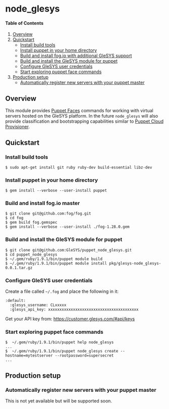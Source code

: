 # node_glesys

#### Table of Contents

1. [Overview](#overview)
2. [Quickstart](#setup)
    * [Install build tools](#quickstart-tools)
    * [Install puppet in your home directory](#quickstart-puppet)
    * [Build and install fog.io with additional GleSYS support](#quickstart-fog)
    * [Build and install the GleSYS module for puppet](#quickstart-build)
    * [Configure GleSYS user credentials](#quickstart-configure)
    * [Start exploring puppet face commands](#quickstart-done)
3. [Production setup](#production-setup)
    * [Automatically register new servers with your puppet master](#bootstrap)

## Overview

This module provides [Puppet Faces](https://puppetlabs.com/faces/feed) commands for working
with virtual servers hosted on the GleSYS platform. In the future `node_glesys` will also provide
classification and bootstrapping capabilities similar to
[Puppet Cloud Provisioner](https://docs.puppetlabs.com/pe/latest/cloudprovisioner_overview.html).

## Quickstart

### Install build tools

```
$ sudo apt-get install git ruby ruby-dev build-essential libz-dev
```

### Install puppet in your home directory

```
$ gem install --verbose --user-install puppet
```

### Build and install fog.io master

```
$ git clone git@github.com:fog/fog.git
$ cd fog
$ gem build fog.gemspec
$ gem install --verbose --user-install ./fog-1.28.0.gem
```

### Build and install the GleSYS module for puppet

```
$ git clone git@github.com:GleSYS/puppet_node_glesys.git
$ cd puppet_node_glesys
$ ~/.gem/ruby/1.9.1/bin/puppet module build
$ ~/.gem/ruby/1.9.1/bin/puppet module install pkg/glesys-node_glesys-0.0.1.tar.gz
```

### Configure GleSYS user credentials

Create a file called `~/.fog` and place the following in it:

```
:default:
  :glesys_username: CLxxxxx
  :glesys_api_key: xxxxxxxxxxxxxxxxxxxxxxxxxxxxxxxxxxxxxxxx
```

Get your API key from: https://customer.glesys.com/#api/keys

### Start exploring puppet face commands

```
$  ~/.gem/ruby/1.9.1/bin/puppet help node_glesys
...
$  ~/.gem/ruby/1.9.1/bin/puppet node_glesys create --hostname=mytestserver --rootpassword=supersecret
...
```

## Production setup

### Automatically register new servers with your puppet master

This is not yet available but will be supported soon.
